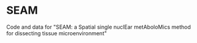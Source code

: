 # SEAM
Code and data for "SEAM: a Spatial single nuclEar metAboloMics method for dissecting tissue microenvironment"
